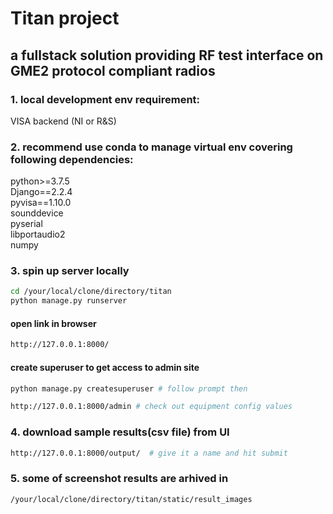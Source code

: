 # Titan project
## a fullstack solution providing RF test interface on GME2 protocol compliant radios
### 1. local development env requirement:
VISA backend (NI or R&S)
### 2. recommend use conda to manage virtual env covering following dependencies:
python>=3.7.5\
Django==2.2.4\
pyvisa==1.10.0\
sounddevice\
pyserial\
libportaudio2\
numpy
### 3. spin up server locally
```bash
cd /your/local/clone/directory/titan
python manage.py runserver
```
#### open link in browser
```bash
http://127.0.0.1:8000/
```

#### create superuser to get access to admin site
```bash
python manage.py createsuperuser # follow prompt then

http://127.0.0.1:8000/admin # check out equipment config values
```


### 4. download sample results(csv file) from UI
```bash
http://127.0.0.1:8000/output/  # give it a name and hit submit
```

### 5. some of screenshot results are arhived in
```bash
/your/local/clone/directory/titan/static/result_images
```
